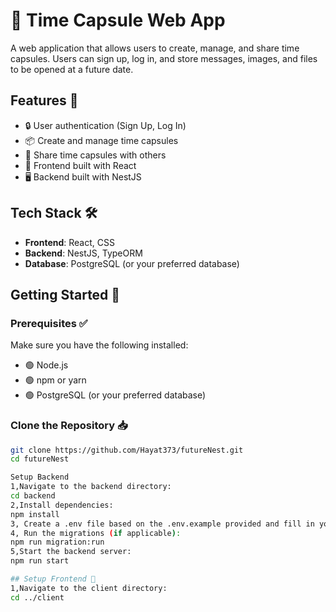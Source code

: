 # 🌌 Time Capsule Web App

A web application that allows users to create, manage, and share time capsules. Users can sign up, log in, and store messages, images, and files to be opened at a future date.

## Features 🌟

- 🔒 User authentication (Sign Up, Log In)
- 📦 Create and manage time capsules
- 🔗 Share time capsules with others
- 🎨 Frontend built with React
- 🖥️ Backend built with NestJS

## Tech Stack 🛠️

- **Frontend**: React, CSS
- **Backend**: NestJS, TypeORM
- **Database**: PostgreSQL (or your preferred database)

## Getting Started 🚀

### Prerequisites ✅

Make sure you have the following installed:

- 🟢 Node.js
- 🟢 npm or yarn
- 🟢 PostgreSQL (or your preferred database)

### Clone the Repository 📥

```bash
git clone https://github.com/Hayat373/futureNest.git
cd futureNest

Setup Backend
1,Navigate to the backend directory:
cd backend
2,Install dependencies:
npm install
3, Create a .env file based on the .env.example provided and fill in your database credentials.
4, Run the migrations (if applicable):
npm run migration:run
5,Start the backend server:
npm run start

## Setup Frontend 🎨
1,Navigate to the client directory:
cd ../client




